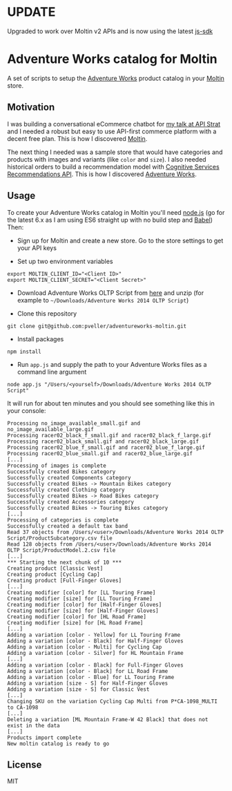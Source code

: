 # UPDATE
Upgraded to work over Moltin v2 APIs and is now using the latest [js-sdk](https://github.com/moltin/js-sdk)

# Adventure Works catalog for Moltin

A set of scripts to setup the [Adventure Works](https://msftdbprodsamples.codeplex.com/releases/view/125550) product catalog in your [Moltin](https://moltin.com/) store.

## Motivation

I was building a conversational eCommerce chatbot for [my talk at API Strat](http://boston2016.apistrat.com/speakers/pavel-veller) and I needed a robust but easy to use API-first commerce platform with a decent free plan. This is how I discovered [Moltin](https://moltin.com/).

The next thing I needed was a sample store that would have categories and products with images and variants (like `color` and `size`). I also needed historical orders to build a recommendation model with [Cognitive Services Recommendations API](https://www.microsoft.com/cognitive-services/en-us/recommendations-api). This is how I discovered [Adventure Works](https://msftdbprodsamples.codeplex.com/releases/view/125550).

## Usage

To create your Adventure Works catalog in Moltin you'll need [node.js](https://nodejs.org/en/) (go for the latest 6.x as I am using ES6 straight up with no build step and [Babel](https://babeljs.io/)) Then:

* Sign up for Moltin and create a new store. Go to the store settings to get your API keys

* Set up two environment variables

```
export MOLTIN_CLIENT_ID="<Client ID>"
export MOLTIN_CLIENT_SECRET="<Client Secret>"
```

* Download Adventure Works OLTP Script from [here](https://msftdbprodsamples.codeplex.com/downloads/get/880662) and unzip (for example to `~/Downloads/Adventure Works 2014 OLTP Script`)

* Clone this repository

```
git clone git@github.com:pveller/adventureworks-moltin.git
```

* Install packages

```
npm install
```

* Run `app.js` and supply the path to your Adventure Works files as a command line argument

```
node app.js "/Users/<yourself>/Downloads/Adventure Works 2014 OLTP Script"
```

It will run for about ten minutes and you should see something like this in your console:

```
Processing no_image_available_small.gif and no_image_available_large.gif
Processing racer02_black_f_small.gif and racer02_black_f_large.gif
Processing racer02_black_small.gif and racer02_black_large.gif
Processing racer02_blue_f_small.gif and racer02_blue_f_large.gif
Processing racer02_blue_small.gif and racer02_blue_large.gif
[...]
Processing of images is complete
Successfully created Bikes category
Successfully created Components category
Successfully created Bikes -> Mountain Bikes category
Successfully created Clothing category
Successfully created Bikes -> Road Bikes category
Successfully created Accessories category
Successfully created Bikes -> Touring Bikes category
[...]
Processing of categories is complete
Successfully created a default tax band
Read 37 objects from /Users/<user>/Downloads/Adventure Works 2014 OLTP Script/ProductSubcategory.csv file
Read 128 objects from /Users/<user>/Downloads/Adventure Works 2014 OLTP Script/ProductModel.2.csv file
[...]
*** Starting the next chunk of 10 ***
Creating product [Classic Vest]
Creating product [Cycling Cap]
Creating product [Full-Finger Gloves]
[...]
Creating modifier [color] for [LL Touring Frame]
Creating modifier [size] for [LL Touring Frame]
Creating modifier [color] for [Half-Finger Gloves]
Creating modifier [size] for [Half-Finger Gloves]
Creating modifier [color] for [HL Road Frame]
Creating modifier [size] for [HL Road Frame]
[...]
Adding a variation [color - Yellow] for LL Touring Frame
Adding a variation [color - Black] for Half-Finger Gloves
Adding a variation [color - Multi] for Cycling Cap
Adding a variation [color - Silver] for HL Mountain Frame
[...]
Adding a variation [color - Black] for Full-Finger Gloves
Adding a variation [color - Black] for LL Road Frame
Adding a variation [color - Blue] for LL Touring Frame
Adding a variation [size - S] for Half-Finger Gloves
Adding a variation [size - S] for Classic Vest
[...]
Changing SKU on the variation Cycling Cap Multi from P*CA-1098_MULTI to CA-1098
[...]
Deleting a variation [ML Mountain Frame-W 42 Black] that does not exist in the data
[...]
Products import complete
New moltin catalog is ready to go
```

## License

MIT

